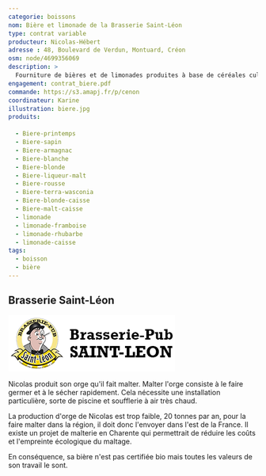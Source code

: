 ```yaml
---
categorie: boissons
nom: Bière et limonade de la Brasserie Saint-Léon
type: contrat variable
producteur: Nicolas-Hébert
adresse : 48, Boulevard de Verdun, Montuard, Créon
osm: node/4699356069
description: >
  Fourniture de bières et de limonades produites à base de céréales cultivées par Nicolas et brassées localement.
engagement: contrat_biere.pdf
commande: https://s3.amapj.fr/p/cenon
coordinateur: Karine
illustration: biere.jpg
produits:

  - Biere-printemps
  - Biere-sapin
  - Biere-armagnac
  - Biere-blanche
  - Biere-blonde
  - Biere-liqueur-malt
  - Biere-rousse
  - Biere-terra-wasconia 
  - Biere-blonde-caisse
  - Biere-malt-caisse
  - limonade
  - limonade-framboise
  - limonade-rhubarbe
  - limonade-caisse
tags:
  - boisson
  - bière
---
```


## Brasserie Saint-Léon

![logo brasserie](./media/brasserie-saint-leon.png)

Nicolas produit son orge qu'il fait malter. Malter l'orge consiste à le faire germer et à le sécher rapidement. Cela nécessite une installation particulière, sorte de piscine et soufflerie à air très chaud.

La production d'orge de Nicolas est trop faible, 20 tonnes par an, pour la faire malter dans la région, il doit donc l'envoyer dans l'est de la France. Il existe un projet de malterie en Charente qui permettrait de réduire les coûts et l'empreinte écologique du maltage.

En conséquence, sa bière n'est pas certifiée bio mais toutes les valeurs de son travail le sont.
